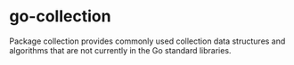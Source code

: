 # go-collection

Package collection provides commonly used collection data structures and algorithms that are
not currently in the Go standard libraries.
